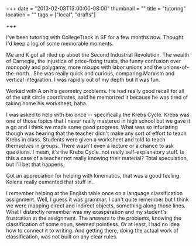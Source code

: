 +++
date = "2013-02-08T13:00:00-08:00"
thumbnail = ""
title = "tutoring"
location = ""
tags = ["local", "drafts"]

+++

I've been tutoring with CollegeTrack in SF for a few months now.
Thought I'd keep a log of some memorable moments.

Me and K got all riled up about the Second Industrial Revolution.
The wealth of Carnegie,
the injustice of price-fixing trusts,
the funny confusion over monopoly and polygamy,
more mixups with labor unions and the unions-of-the-north..
She was really quick and curious, comparing Marxism and vertical integration.
I was rapidly out of my depth but it was fun.

Worked with A on his geometry problems.
He had really good recall for all of the unit circle coordinates,
said he memorized it because he was tired of taking home his worksheet, haha.

I was asked to help with bio once -- specifically the Krebs Cycle.
Krebs was one of those topics that I never really mastered in high school
but we gave it a go and I think we made some good progress.
What was so infuriating though was hearing that the teacher didn't make any sort of effort to teach Krebs in class.
Students were given a worksheet and told to teach themselves in groups.
There wasn't even a lecture or a chance to ask questions.
I mean, it's the Krebs Cycle..not really self-explanatory stuff.
Is this a case of a teacher not really knowing their material?
Total speculation, but I'll bet that happens.

Got an appreciation for helping with kinematics, that was a good feeling.
Kolena really cemented that stuff in..

I remember helping at the English table once on a language classification assignment.
Well, I guess it was grammar.
I can't quite remember but I think we were mapping direct and indirect objects,
something along those lines.
What I distinctly remember was my exasperation and my student's frustration at the assignment.
The answers to the problems, knowing the classification of some noun, seemed pointless.
Or at least, I had no idea how to connect it to writing.
And getting there, doing the actual work of classification, was not built on any clear rules.
